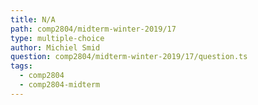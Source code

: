 ```yaml
---
title: N/A
path: comp2804/midterm-winter-2019/17
type: multiple-choice
author: Michiel Smid
question: comp2804/midterm-winter-2019/17/question.ts
tags:
  - comp2804
  - comp2804-midterm
---
```

